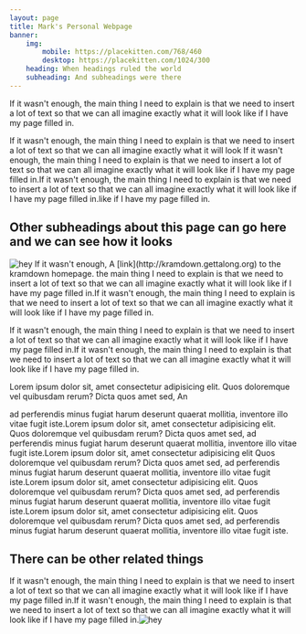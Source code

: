```yaml
---
layout: page
title: Mark's Personal Webpage
banner:
    img:
        mobile: https://placekitten.com/768/460
        desktop: https://placekitten.com/1024/300
    heading: When headings ruled the world
    subheading: And subheadings were there
---
```


If it wasn't enough, the main thing I need to explain is that we need to insert a lot of text so that we can all imagine exactly what it will look like if I have my page filled in.

If it wasn't enough, the main thing I need to explain is that we need to insert a lot of text so that we can all imagine exactly what it will look
If it wasn't enough, the main thing I need to explain is that we need to insert a lot of text so that we can all imagine exactly what it will look like if I have my page filled in.If it wasn't enough, the main thing I need to explain is that we need to insert a lot of text so that we can all imagine exactly what it will look like if I have my page filled in.like if I have my page filled in.

## Other subheadings about this page can go here and we can see how it looks

<img src="https://placekitten.com/640/360" class="right" title="hey" alt="hey">
If it wasn't enough, A [link](http://kramdown.gettalong.org) to the kramdown homepage. the main thing I need to explain is that we need to insert a lot of text so that we can all imagine exactly what it will look like if I have my page filled in.If it wasn't enough, the main thing I need to explain is that we need to insert a lot of text so that we can all imagine exactly what it will look like if I have my page filled in.

If it wasn't enough, the main thing I need to explain is that we need to insert a lot of text so that we can all imagine exactly what it will look like if I have my page filled in.If it wasn't enough, the main thing I need to explain is that we need to insert a lot of text so that we can all imagine exactly what it will look like if I have my page filled in.

Lorem ipsum dolor sit, amet consectetur adipisicing elit. Quos doloremque vel quibusdam rerum? Dicta quos amet sed, An

ad perferendis minus fugiat harum deserunt quaerat mollitia, inventore illo vitae fugit iste.Lorem ipsum dolor sit, amet consectetur adipisicing elit. Quos doloremque vel quibusdam rerum? Dicta quos amet sed, ad perferendis minus fugiat harum deserunt quaerat mollitia, inventore illo vitae fugit iste.Lorem ipsum dolor sit, amet consectetur adipisicing elit Quos doloremque vel quibusdam rerum? Dicta quos amet sed, ad perferendis minus fugiat harum deserunt quaerat mollitia, inventore illo vitae fugit iste.Lorem ipsum dolor sit, amet consectetur adipisicing elit. Quos doloremque vel quibusdam rerum? Dicta quos amet sed, ad perferendis minus fugiat harum deserunt quaerat mollitia, inventore illo vitae fugit iste.Lorem ipsum dolor sit, amet consectetur adipisicing elit. Quos doloremque vel quibusdam rerum? Dicta quos amet sed, ad perferendis minus fugiat harum deserunt quaerat mollitia, inventore illo vitae fugit iste.

## There can be other related things

If it wasn't enough, the main thing I need to explain is that we need to insert a lot of text so that we can all imagine exactly what it will look like if I have my page filled in.If it wasn't enough, the main thing I need to explain is that we need to insert a lot of text so that we can all imagine exactly what it will look like if I have my page filled in.<img src="https://placekitten.com/640/360" class="right" title="hey" alt="hey">

